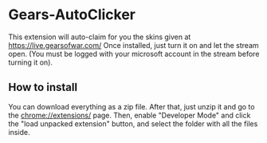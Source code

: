 # Gears-AutoClicker
This extension will auto-claim for you the skins given at https://live.gearsofwar.com/  Once installed, just turn it on and let the stream open. (You must be logged with your microsoft account in the stream before turning it on).


## How to install
You can download everything as a zip file. After that, just unzip it and go to the [chrome://extensions/](chrome://extensions/) page.
Then, enable "Developer Mode" and click the "load unpacked extension" button, and select the folder with all the files inside. 